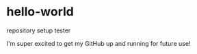 # hello-world
repository setup tester

I'm super excited to get my GitHub up and running for future use!

